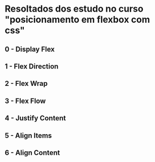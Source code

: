 # Resoltados dos estudo no curso "posicionamento em flexbox com css"
## 0 - Display Flex
## 1 - Flex Direction
## 2 - Flex Wrap
## 3 - Flex Flow
## 4 - Justify Content
## 5 - Align Items
## 6 - Align Content
